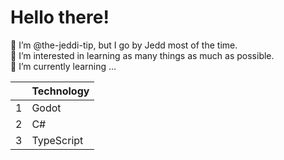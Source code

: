 # Hello there!
👋 I’m @the-jeddi-tip, but I go by Jedd most of the time. <br />
👀 I’m interested in learning as many things as much as possible. <br />
🌱 I’m currently learning ...
  
|      | Technology    |
|-----:|---------------|
|     1|          Godot|
|     2|             C#|
|     3|     TypeScript|

<!---
the-jeddi-tip/the-jeddi-tip is a ✨ special ✨ repository because its `README.md` (this file) appears on your GitHub profile.
You can click the Preview link to take a look at your changes.
--->
